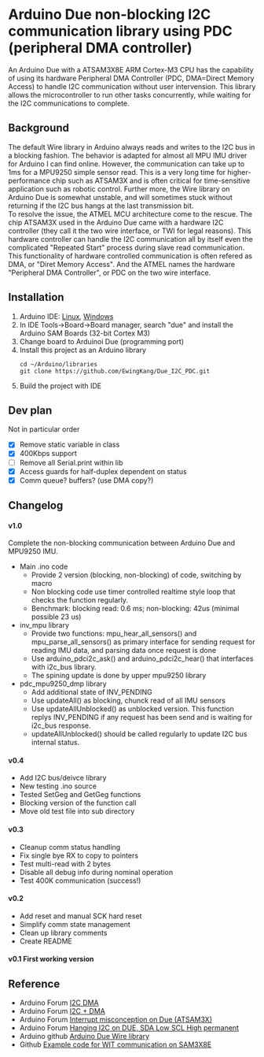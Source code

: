 # Arduino Due non-blocking I2C communication library using PDC (peripheral DMA controller) 
An Arduino Due with a ATSAM3X8E ARM Cortex-M3 CPU has the capability of using its hardware Peripheral DMA Controller (PDC, DMA=Direct Memory Access) to handle I2C communication without user intervension. This library allows the microcontroller to run other tasks concurrently, while waiting for the I2C communications to complete.

## Background
The default Wire library in Arduino always reads and writes to the I2C bus in a blocking fashion. The behavior is adapted for almost all MPU IMU driver for Arduino I can find online.  However, the communication can take up to 1ms for a MPU9250 simple sensor read. This is a very long time for higher-performance chip such as ATSAM3X and is often critical for time-sensitive application such as robotic control. Further more, the Wire library on Arduino Due is somewhat unstable, and will sometimes stuck without returning if the I2C bus hangs at the last transmission bit.  
To resolve the issue, the ATMEL MCU architecture come to the rescue. The chip ATSAM3X used in the Arduino Due came with a hardware I2C controller (they call it the two wire interface, or TWI for legal reasons). This hardware controller can handle the I2C communication all by itself even the complicated "Repeated Start" process during slave read communication. This functionality of hardware controlled communication is often refered as DMA, or "Diret Memory Access". And the ATMEL names the hardware "Peripheral DMA Controller", or PDC on the two wire interface.  
  
## Installation
1. Arduino IDE: [Linux](https://www.arduino.cc/en/guide/linux), [Windows](https://www.arduino.cc/en/guide/windows)
2. In IDE Tools->Board->Board manager, search "due" and install the Arduino SAM Boards (32-bit Cortex M3)
3. Change board to Arduinoi Due (programming port)
4. Install this project as an Arduino library
    ```
    cd ~/Arduino/libraries
    git clone https://github.com/EwingKang/Due_I2C_PDC.git
    ```
5. Build the project with IDE

## Dev plan
Not in particular order
- [x] Remove static variable in class
- [x] 400Kbps support
- [ ] Remove all Serial.print within lib
- [x] Access guards for half-duplex dependent on status
- [x] Comm queue? buffers? (use DMA copy?)

## Changelog
#### v1.0
  Complete the non-blocking communication between Arduino Due and MPU9250 IMU.
  - Main .ino code
      * Provide 2 version (blocking, non-blocking) of code, switching by macro
      * Non blocking code use timer controlled realtime style loop that checks the function regularly.
      * Benchmark: blocking read: 0.6 ms; non-blocking: 42us (minimal possible 23 us)
  - inv_mpu library
      * Provide two functions: mpu_hear_all_sensors() and mpu_parse_all_sensors() as primary interface for sending request for reading IMU data, and parsing data once request is done
      * Use arduino_pdci2c_ask() and arduino_pdci2c_hear() that interfaces with i2c_bus library.
      * The spining update is done by upper mpu9250 library
  - pdc_mpu9250_dmp library
      * Add additional state of INV_PENDING
      * Use updateAll() as blocking, chunck read of all IMU sensors
      * Use updateAllUnblocked() as unblocked version. This function replys INV_PENDING if any request has been send and is waiting for i2c_bus response.
      * updateAllUnblocked() should be called regularly to update I2C bus internal status.
#### v0.4
  - Add I2C bus/deivce library
  - New testing .ino source
  - Tested SetGeg and GetGeg functions
  - Blocking version of the function call
  - Move old test file into sub directory
#### v0.3
  - Cleanup comm status handling
  - Fix single bye RX to copy to pointers
  - Test multi-read with 2 bytes
  - Disable all debug info during nominal operation
  - Test 400K communication (success!)
#### v0.2 
  - Add reset and manual SCK hard reset
  - Simplify comm state management
  - Clean up library comments
  - Create README
#### v0.1 First working version

## Reference
- Arduino Forum [I2C DMA](https://forum.arduino.cc/index.php?topic=605127.0)
- Arduino Forum [I2C + DMA](https://forum.arduino.cc/index.php?topic=152643.0)
- Arduino Forum [Interrupt misconception on Due (ATSAM3X)](https://forum.arduino.cc/index.php?topic=621506.0)
- Arduino Forum [Hanging I2C on DUE, SDA Low SCL High permanent](https://forum.arduino.cc/index.php?topic=288573.0)
- Arduino github [Arduino Due Wire library](https://github.com/arduino/ArduinoCore-sam/blob/9944119937a4a3341d2023f0a46c422c0da46298/libraries/Wire/src/Wire.cpp)
- Github [Example code for WIT communication on SAM3X8E](https://github.com/brandonbraun653/SAM3X8E-Libraries/search?q=twi_master_read)
